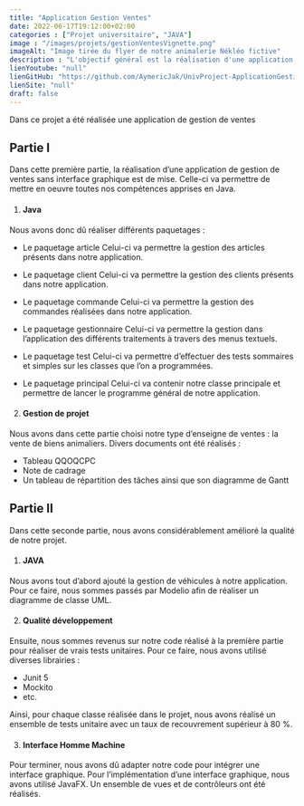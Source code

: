 ```yaml
---
title: "Application Gestion Ventes"
date: 2022-06-17T19:12:00+02:00
categories : ["Projet universitaire", "JAVA"]
image : "/images/projets/gestionVentesVignette.png"
imageAlt: "Image tirée du flyer de notre animalerie Nékléo fictive"
description : "L'objectif général est la réalisation d'une application développée en Java afin de permettre à une entreprise de ventes d'automatiser la gestion de ses commandes."
lienYoutube: "null"
lienGitHub: "https://github.com/AymericJak/UnivProject-ApplicationGestionVentes"
lienSite: "null"
draft: false
---
```


Dans ce projet a été réalisée une application de gestion de ventes

## Partie I

Dans cette première partie, la réalisation d’une application de gestion de ventes sans interface graphique est de mise. Celle-ci va permettre de mettre en oeuvre toutes nos compétences apprises en Java. 

1. #### Java

Nous avons donc dû réaliser différents paquetages :
- Le paquetage article
Celui-ci va permettre la gestion des articles présents dans notre application.

- Le paquetage client
Celui-ci va permettre la gestion des clients présents dans notre application.

- Le paquetage commande
Celui-ci va permettre la gestion des commandes réalisées dans notre application.

- Le paquetage gestionnaire
Celui-ci va permettre la gestion dans l’application des différents traitements à travers des menus textuels.

- Le paquetage test
Celui-ci va permettre d’effectuer des tests sommaires et simples sur les classes que l’on a programmées.

- Le paquetage principal
Celui-ci va contenir notre classe principale et permettre de lancer le programme général de notre application.

2. #### Gestion de projet

Nous avons dans cette partie choisi notre type d’enseigne de ventes : la vente de biens animaliers.
Divers documents ont été réalisés :
- Tableau QQOQCPC
- Note de cadrage
- Un tableau de répartition des tâches ainsi que son diagramme de Gantt

## Partie II

Dans cette seconde partie, nous avons considérablement amélioré la qualité de notre projet.

1. #### JAVA

Nous avons tout d’abord ajouté la gestion de véhicules à notre application.
Pour ce faire, nous sommes passés par Modelio afin de réaliser un diagramme de classe UML. 

2. #### Qualité développement

Ensuite, nous sommes revenus sur notre code réalisé à la première partie pour réaliser de vrais tests unitaires. Pour ce faire, nous avons utilisé diverses librairies :
- Junit 5
- Mockito
- etc.

Ainsi, pour chaque classe réalisée dans le projet, nous avons réalisé un ensemble de tests unitaire avec un taux de recouvrement supérieur à 80 %.

3. #### Interface Homme Machine

Pour terminer, nous avons dû adapter notre code pour intégrer une interface graphique.
Pour l’implémentation d’une interface graphique, nous avons utilisé JavaFX.
Un ensemble de vues et de contrôleurs ont été réalisés.
